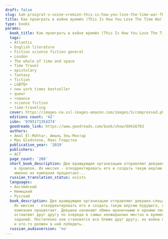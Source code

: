 ```yaml
---
draft: false
slug: kak-proigrat-v-voine-vremion-this-is-how-you-lose-the-time-war-f67f0fff
title: Как проиграть в войне времён (This Is How You Lose The Time War)
type: books
params:
  book_title: Как проиграть в войне времён (This Is How You Lose The Time War)
  tags:
  - Atlantis
  - English literature
  - Fiction science fiction general
  - London
  - The whole of time and space
  - Time Travel
  - epistolary
  - fantasy
  - fiction
  - LGBTQ+
  - new york times bestseller
  - queer
  - romance
  - science fiction
  - time-traveling
  cover: https://images-na.ssl-images-amazon.com/images/S/compressed.photo.goodreads.com/books/1644860614i/60416703.jpg
  editions count: '42'
  isbn: '9785171354374'
  goodreads_link: https://www.goodreads.com/book/show/60416703
  authors:
  - Amal El-Mohtar, Амаль Эль-Мохтар
  - Max Gladstone, Макс Гладстон
  publication_year: '2019'
  publishers:
  - АСТ
  page_count: '208'
  short_book_description: Две враждующие организации отправляют девушек-спецагентов
    в прошлое. Их миссия - откорректировать его и создать такую версию будущего, где
    именно их компания процветает...
  russian_translation_status: exists
  languages:
  - Английский
  - Немецкий
  - Русский
  book_description: Две враждующие организации отправляют девушек-спецагентов в прошлое.
    Их миссия - откорректировать его и создать такую версию будущего, где именно их
    компания процветает. Девушки начинают обмен ироничными и едкими письмами, которые
    оставляют друг другу по очереди в самых неожиданных местах и временах во время
    заданий. Постепенно они становятся все ближе друг другу, но война продолжается,
    и кто-то должен в ней победить.
  russian_audioversion: 'no'
---
```

